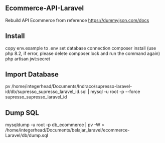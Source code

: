 

## Ecommerce-API-Laravel

Rebuild API Ecommerce from reference https://dummyjson.com/docs

## Install
copy env.example to .env
set database connection
composer install (use php 8.2, if error, please delete composer.lock and run the command again)
php artisan jwt:secret

## Import Database

pv /home/integerhead/Documents/Indraco/supresso-laravel-id/db/supresso_supresso_laravel_id.sql | mysql -u root -p --force supresso_supresso_laravel_id


## Dump SQL

mysqldump -u root -p db_ecommerce | pv -W > /home/integerhead/Documents/belajar_laravel/ecommerce-Laravel/db/dump.sql

